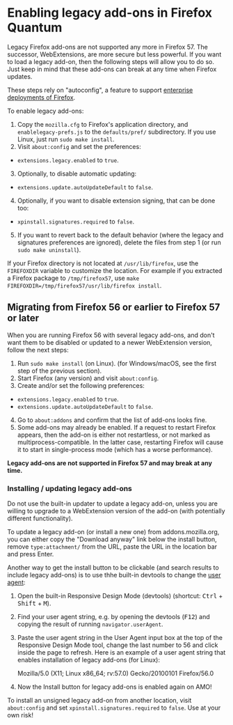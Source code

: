 # Enabling legacy add-ons in Firefox Quantum
Legacy Firefox add-ons are not supported any more in Firefox 57.
The successor, WebExtensions, are more secure but less powerful.
If you want to load a legacy add-on, then the following steps will allow you to
do so. Just keep in mind that these add-ons can break at any time when Firefox
updates.

These steps rely on "autoconfig", a feature to support
[enterprise deployments of Firefox](https://developer.mozilla.org/en-US/Firefox/Enterprise_deployment#Configuration).

To enable legacy add-ons:

1. Copy the `mozilla.cfg` to Firefox's application directory,
   and `enablelegacy-prefs.js` to the `defaults/pref/` subdirectory.
   If you use Linux, just run `sudo make install`.
2. Visit `about:config` and set the preferences:

  - `extensions.legacy.enabled` to `true`.

3. Optionally, to disable automatic updating:

  - `extensions.update.autoUpdateDefault` to `false`.

4. Optionally, if you want to disable extension signing, that can be done too:

  - `xpinstall.signatures.required` to `false`.

5. If you want to revert back to the default behavior
   (where the legacy and signatures preferences are ignored),
   delete the files from step 1 (or run `sudo make uninstall`).

If your Firefox directory is not located at `/usr/lib/firefox`,
use the `FIREFOXDIR` variable to customize the location.
For example if you extracted a Firefox package to `/tmp/firefox57`,
use `make FIREFOXDIR=/tmp/firefox57/usr/lib/firefox install`.


## Migrating from Firefox 56 or earlier to Firefox 57 or later

When you are running Firefox 56 with several legacy add-ons,
and don't want them to be disabled or updated to a newer
WebExtension version, follow the next steps:

1. Run `sudo make install` (on Linux).
   (for Windows/macOS, see the first step of the previous section).
2. Start Firefox (any version) and visit `about:config`.
3. Create and/or set the following preferences:

  - `extensions.legacy.enabled` to `true`.
  - `extensions.update.autoUpdateDefault` to `false`.

4. Go to `about:addons` and confirm that the list of add-ons looks fine.
5. Some add-ons may already be enabled. If a request to restart Firefox
   appears, then the add-on is either not restartless, or not marked as
   multiprocess-compatible. In the latter case, restarting Firefox will
   cause it to start in single-process mode (which has a worse performance).

**Legacy add-ons are not supported in Firefox 57 and may break at any time.**


### Installing / updating legacy add-ons

Do not use the built-in updater to update a legacy add-on, unless you are
willing to upgrade to a WebExtension version of the add-on (with potentially
different functionality).

To update a legacy add-on (or install a new one) from addons.mozilla.org, you
can either copy the "Download anyway" link below the install button, remove
`type:attachment/` from the URL, paste the URL in the location bar and press
Enter.

Another way to get the install button to be clickable (and search results to
include legacy add-ons) is to use thhe built-in devtools to change the
[user agent](https://developer.mozilla.org/en-US/docs/Web/HTTP/Headers/User-Agent/Firefox):

1. Open the built-in Responsive Design Mode (devtools)
   (shortcut: <kbd>Ctrl</kbd> + <kbd>Shift</kbd> + <kbd>M</kbd>).
2. Find your user agent string, e.g. by opening the devtools (<kbd>F12</kbd>)
   and copying the result of running `navigator.userAgent`.
3. Paste the user agent string in the User Agent input box at the top of the
   Responsive Design Mode tool, change the last number to 56 and click inside
   the page to refresh. Here is an example of a user agent string that enables
   installation of legacy add-ons (for Linux):  

     Mozilla/5.0 (X11; Linux x86_64; rv:57.0) Gecko/20100101 Firefox/56.0

4. Now the Install button for legacy add-ons is enabled again on AMO!

To install an unsigned legacy add-on from another location, visit `about:config`
and set `xpinstall.signatures.required` to `false`. Use at your own risk!
